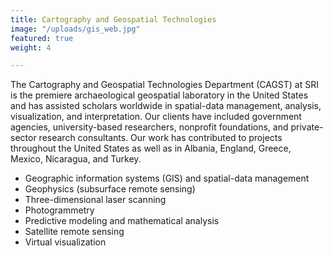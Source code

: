 ```yaml
---
title: Cartography and Geospatial Technologies
image: "/uploads/gis_web.jpg"
featured: true
weight: 4

---
```

The Cartography and Geospatial Technologies Department (CAGST) at SRI is the premiere archaeological geospatial laboratory in the United States and has assisted scholars worldwide in spatial-data management, analysis, visualization, and interpretation. Our clients have included government agencies, university-based researchers, nonprofit foundations, and private-sector research consultants. Our work has contributed to projects throughout the United States as well as in Albania, England, Greece, Mexico, Nicaragua, and Turkey.

*  Geographic information systems (GIS) and spatial-data management
*  Geophysics (subsurface remote sensing)
*  Three-dimensional laser scanning
*  Photogrammetry
*  Predictive modeling and mathematical analysis
*  Satellite remote sensing
*  Virtual visualization